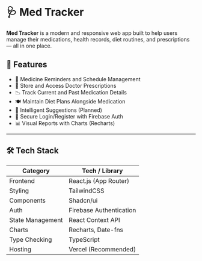 # 🩺 Med Tracker

**Med Tracker** is a modern and responsive web app built to help users manage their medications, health records, diet routines, and prescriptions — all in one place.

## 🚀 Features

- 💊 Medicine Reminders and Schedule Management  
- 📁 Store and Access Doctor Prescriptions  
- 📉 Track Current and Past Medication Details  
- 🍽️ Maintain Diet Plans Alongside Medication  
- 🧠 Intelligent Suggestions (Planned)  
- 🔐 Secure Login/Register with Firebase Auth  
- 📊 Visual Reports with Charts (Recharts)

---

## 🛠️ Tech Stack

| Category          | Tech / Library                      |
|------------------|-------------------------------------|
| Frontend         | React.js (App Router)               |
| Styling          | TailwindCSS                         |
| Components       | Shadcn/ui                           |
| Auth             | Firebase Authentication             |
| State Management | React Context API                   |
| Charts           | Recharts, Date-fns                  |
| Type Checking    | TypeScript                          |
| Hosting          | Vercel (Recommended)                |



